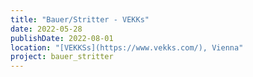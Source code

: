 ```yaml
---
title: "Bauer/Stritter - VEKKs"
date: 2022-05-28
publishDate: 2022-08-01
location: "[VEKKSs](https://www.vekks.com/), Vienna"
project: bauer_stritter
---
```


